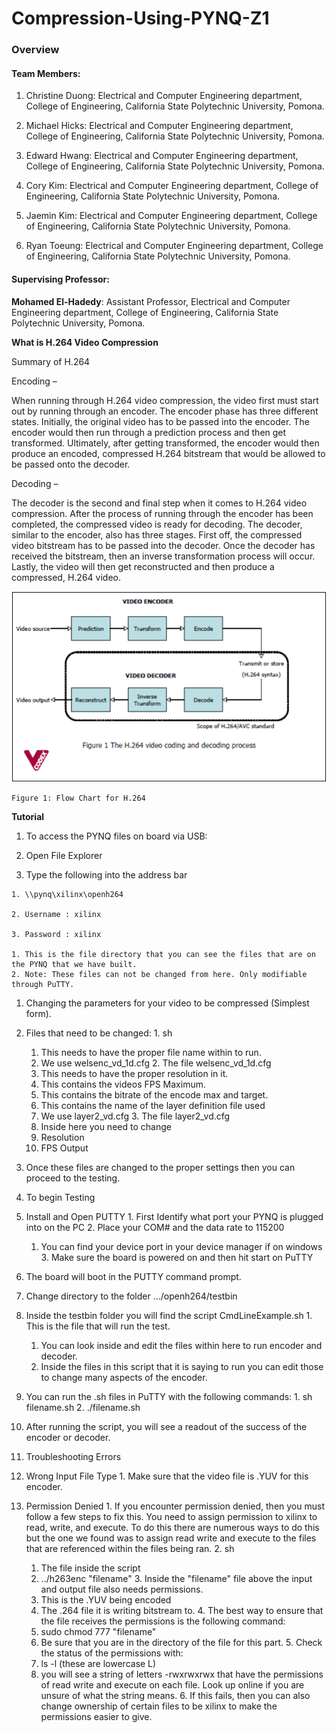 # Compression-Using-PYNQ-Z1

### Overview


#### Team Members:

  1. Christine Duong: Electrical and Computer Engineering department, College of Engineering, California State Polytechnic University, Pomona.
  
  2. Michael Hicks: Electrical and Computer Engineering department, College of Engineering, California State Polytechnic University, Pomona.
  
  3. Edward Hwang: Electrical and Computer Engineering department, College of Engineering, California State Polytechnic University, Pomona.
  
  4. Cory Kim: Electrical and Computer Engineering department, College of Engineering, California State Polytechnic University, Pomona.
  
  5. Jaemin Kim: Electrical and Computer Engineering department, College of Engineering, California State Polytechnic University, Pomona.
  
  6. Ryan Toeung: Electrical and Computer Engineering department, College of Engineering, California State Polytechnic University, Pomona.

#### Supervising Professor:

**Mohamed El-Hadedy**: Assistant Professor, Electrical and Computer Engineering department, College of Engineering, California State Polytechnic University, Pomona.

**What is H.264 Video Compression**

Summary of H.264

Encoding –

When running through H.264 video compression, the video first must start out by running through an encoder. The encoder phase has three different states. Initially, the original video has to be passed into the encoder. The encoder would then run through a prediction process and then get transformed. Ultimately, after getting transformed, the encoder would then produce an encoded, compressed H.264 bitstream that would be allowed to be passed onto the decoder.

Decoding – 

The decoder is the second and final step when it comes to H.264 video compression. After the process of running through the encoder has been completed, the compressed video is ready for decoding. The decoder, similar to the encoder, also has three stages. First off, the compressed video bitstream has to be passed into the decoder. Once the decoder has received the bitstream, then an inverse transformation process will occur. Lastly, the video will then get reconstructed and then produce a compressed, H.264 video.

<p align="center">
<img src=https://github.com/Reconfigurable-Computing-CalPoly-Pomona/Compression-Using-PYNQ-Z1/blob/master/Source%20Code/Images/Flow.png>
														     
	Figure 1: Flow Chart for H.264
</p>

**Tutorial**

1. To access the PYNQ files on board via USB:

  1. Open File Explorer

  2. Type the following into the address bar

    1. \\pynq\xilinx\openh264

    2. Username : xilinx

    3. Password : xilinx

    1. This is the file directory that you can see the files that are on the PYNQ that we have built.
    2. Note: These files can not be changed from here. Only modifiable through PuTTY.

1. Changing the parameters for your video to be compressed (Simplest form).
  1. Files that need to be changed:
    1. sh
      1. This needs to have the proper file name within to run.
        1. We use welsenc\_vd\_1d.cfg
    2. The file welsenc\_vd\_1d.cfg
      1. This needs to have the proper resolution in it.
      2. This contains the videos FPS Maximum.
      3. This contains the bitrate of the encode max and target.
      4. This contains the name of the layer definition file used
        1. We use layer2\_vd.cfg
    3. The file layer2\_vd.cfg
      1. Inside here you need to change
        1. Resolution
        2. FPS Output
  2. Once these files are changed to the proper settings then you can proceed to the testing.

1. To begin Testing
  1. Install and Open PUTTY
    1. First Identify what port your PYNQ is plugged into on the PC
    2. Place your COM# and the data rate to 115200
      1. You can find your device port in your device manager if on windows
    3. Make sure the board is powered on and then hit start on PuTTY
  2. The board will boot in the PUTTY command prompt.
  3. Change directory to the folder …/openh264/testbin
  4. Inside the testbin folder you will find the script CmdLineExample.sh
    1. This is the file that will run the test.
      1. You can look inside and edit the files within here to run encoder and decoder.
      2. Inside the files in this script that it is saying to run you can edit those to change many aspects of the encoder.
  5. You can run the .sh files in PuTTY with the following commands:
    1. sh filename.sh
    2. ./filename.sh
2. After running the script, you will see a readout of the success of the encoder or decoder.
3. Troubleshooting Errors
  1. Wrong Input File Type
    1. Make sure that the video file is .YUV for this encoder.
  2. Permission Denied
    1. If you encounter permission denied, then you must follow a few steps to fix this. You need to assign permission to xilinx to read, write, and execute. To do this there are numerous ways to do this but the one we found was to assign read write and execute to the files that are referenced within the files being ran.
    2. sh
      1. The file inside the script
        1. ../h263enc &quot;filename&quot;
    3. Inside the &quot;filename&quot; file above the input and output file also needs permissions.
      1. This is the .YUV being encoded
      2. The .264 file it is writing bitstream to.
    4. The best way to ensure that the file receives the permissions is the following command:
      1. sudo chmod 777 &quot;filename&quot;
        1. Be sure that you are in the directory of the file for this part.
    5. Check the status of the permissions with:
      1. ls -l (these are lowercase L)
      2. you will see a string of letters -rwxrwxrwx that have the permissions of read write and execute on each file. Look up online if you are unsure of what the string means.
    6. If this fails, then you can also change ownership of certain files to be xilinx to make the permissions easier to give.
